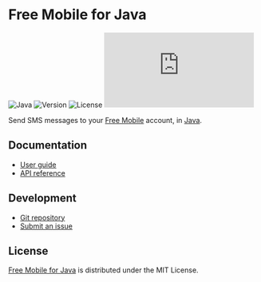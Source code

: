 # Free Mobile for Java
![Java](https://badgen.net/badge/java/%3E%3D17.0.0/green) ![Version](https://badgen.net/badge/project/v2.0.0/blue) ![License](https://badgen.net/badge/license/MIT/blue) ![Coverage](https://badgen.net/codecov/c/github/cedx/free-mobile.java)

Send SMS messages to your [Free Mobile](https://mobile.free.fr) account, in [Java](https://www.oracle.com/java).

## Documentation
- [User guide](https://cedx.github.io/free-mobile.java)
- [API reference](https://cedx.github.io/free-mobile.java/api)

## Development
- [Git repository](https://github.com/cedx/free-mobile.java)
- [Submit an issue](https://github.com/cedx/free-mobile.java/issues)

## License
[Free Mobile for Java](https://cedx.github.io/free-mobile.java) is distributed under the MIT License.
